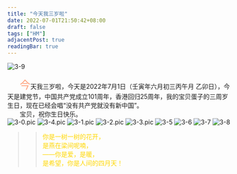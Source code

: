 ```yaml
---
title: "今天我三岁啦"
date: 2022-07-01T21:50:42+08:00
draft: false
tags: ["HM"]
adjacentPost: true
readingBar: true
---
```

![3-9](https://cdn.jsdelivr.net/gh/imum-me/img@main/uPic/3-9.jpeg)

&emsp;&emsp;<font size=5 color=#ffa07a>今</font>天我三岁啦，今天是2022年7月1日（壬寅年六月初三丙午月 乙卯日），今天是建党节，中国共产党成立101周年，香港回归25周年，我的宝贝蛋子的三周岁生日，现在已经会唱“没有共产党就没有新中国”。<br>
&emsp;&emsp;宝贝，祝你生日快乐。<br>
![3-0.pic](https://cdn.jsdelivr.net/gh/imum-me/img@main/uPic/3-0.pic.jpg)
![3-4.pic](https://cdn.jsdelivr.net/gh/imum-me/img@main/uPic/3-4.pic.jpg)
![3-1.pic](https://cdn.jsdelivr.net/gh/imum-me/img@main/uPic/3-1.pic.jpg)
![3-2.pic](https://cdn.jsdelivr.net/gh/imum-me/img@main/uPic/3-2.pic.jpg)
![3-3.pic](https://cdn.jsdelivr.net/gh/imum-me/img@main/uPic/3-3.pic.jpg)
![3-5](https://cdn.jsdelivr.net/gh/imum-me/img@main/uPic/3-5.jpg)
![3-6](https://cdn.jsdelivr.net/gh/imum-me/img@main/uPic/3-6.jpg)
![3-7](https://cdn.jsdelivr.net/gh/imum-me/img@main/uPic/3-7.jpg)
![3-8](https://cdn.jsdelivr.net/gh/imum-me/img@main/uPic/3-8.jpg)
<br>

> > <font color=#ffd700>你是一树一树的花开，<br>
> > 是燕在梁间呢喃，<br>
> > ——你是爱，是暖，<br>
> > 是希望，你是人间的四月天！</font><br>
